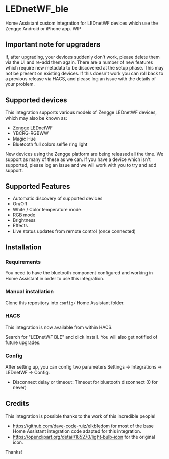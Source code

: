 # LEDnetWF_ble

Home Assistant custom integration for LEDnetWF devices which use the Zengge Android or iPhone app. WIP

## Important note for upgraders

If, after upgrading, your devices suddenly don't work, please delete them via the UI and re-add them again.  There are a number of new features which require
new metadata to be discovered at the setup phase.  This may not be present on existing devices.
If this doesn't work you can roll back to a previous release via HACS, and please log an issue with the details of your problem.

## Supported devices

This integration supports various models of Zengge LEDnetWF devices, which may also be known as:

- Zengge LEDnetWF
- YBCRG-RGBWW
- Magic Hue
- Bluetooth full colors selfie ring light

New devices using the Zengge platform are being released all the time.  We support as many of these as we can.  If you have a device which isn't supported, please log an issue and we will work with you to try and add support.

## Supported Features

- Automatic discovery of supported devices
- On/Off
- White / Color temperature mode
- RGB mode
- Brightness
- Effects
- Live status updates from remote control (once connected)

## Installation

### Requirements

You need to have the bluetooth component configured and working in Home Assistant in order to use this integration.

### Manual installation

Clone this repository into `config/` Home Assistant folder.

### HACS

This integration is now available from within HACS.

Search for "LEDnetWF BLE" and click install.  You will also get notified of future upgrades.

### Config

After setting up, you can config two parameters Settings -> Integrations -> LEDnetWF -> Config.

- Disconnect delay or timeout: Timeout for bluetooth disconnect (0 for never)

## Credits

This integration is possible thanks to the work of this incredible people!

- https://github.com/dave-code-ruiz/elkbledom for most of the base Home Assistant integration code adapted for this integration.
- https://openclipart.org/detail/185270/light-bulb-icon for the original icon.

Thanks!
